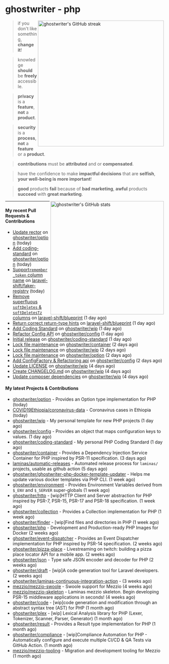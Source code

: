 # ghostwriter - php

<img alt="ghostwriter's GitHub streak" width="400px" align="right" src="https://github-readme-streak-stats.herokuapp.com/?cache_seconds=1800&user=ghostwriter">

> if you don't like something, **change it**!

> knowledge **should** be **freely** accessible.

> **privacy** is a **feature**, **not** a **product**.

> **security** is a **process**, **not** a **feature** or a **product**.

> **contributions** must be **attributed** and or **compensated**.

> have the confidence to make **impactful decisions** that are **selfish**, **your well-being is more important**!

> **good** products **fail** because of **bad marketing**, **awful** products **succeed** with **great marketing**.

<img alt="ghostwriter's GitHub stats" width="360px" align="right" src="https://github-readme-stats.vercel.app/api?cache_seconds=1800&username=ghostwriter&show_icons=true&count_private=true&hide_title=true&hide_rank=true&icon_color=333">

---

#### My recent Pull Requests & Contributions

- [Update rector](https://github.com/ghostwriter/option/pull/23) on [ghostwriter/option](https://github.com/ghostwriter/option) (today)
- [Add coding-standard](https://github.com/ghostwriter/option/pull/22) on [ghostwriter/option](https://github.com/ghostwriter/option) (today)
- [Support`remember_token` column name](https://github.com/laravel-shift/faker-registry/pull/2) on [laravel-shift/faker-registry](https://github.com/laravel-shift/faker-registry) (today)
- [Remove superfluous `softDeletes` &amp; `softDeletesTz` columns](https://github.com/laravel-shift/blueprint/pull/592) on [laravel-shift/blueprint](https://github.com/laravel-shift/blueprint) (1 day ago)
- [Return correct return-type hints](https://github.com/laravel-shift/blueprint/pull/591) on [laravel-shift/blueprint](https://github.com/laravel-shift/blueprint) (1 day ago)
- [Add Coding Standard](https://github.com/ghostwriter/wip/pull/27) on [ghostwriter/wip](https://github.com/ghostwriter/wip) (1 day ago)
- [Refactor Config API](https://github.com/ghostwriter/config/pull/3) on [ghostwriter/config](https://github.com/ghostwriter/config) (1 day ago)
- [Initial release](https://github.com/ghostwriter/coding-standard/pull/1) on [ghostwriter/coding-standard](https://github.com/ghostwriter/coding-standard) (1 day ago)
- [Lock file maintenance](https://github.com/ghostwriter/container/pull/14) on [ghostwriter/container](https://github.com/ghostwriter/container) (2 days ago)
- [Lock file maintenance](https://github.com/ghostwriter/wip/pull/26) on [ghostwriter/wip](https://github.com/ghostwriter/wip) (2 days ago)
- [Lock file maintenance](https://github.com/ghostwriter/option/pull/21) on [ghostwriter/option](https://github.com/ghostwriter/option) (2 days ago)
- [Add ConfigFactory &amp; Refactoring api](https://github.com/ghostwriter/config/pull/2) on [ghostwriter/config](https://github.com/ghostwriter/config) (2 days ago)
- [Update LICENSE](https://github.com/ghostwriter/wip/pull/25) on [ghostwriter/wip](https://github.com/ghostwriter/wip) (4 days ago)
- [Create CHANGELOG.md](https://github.com/ghostwriter/wip/pull/24) on [ghostwriter/wip](https://github.com/ghostwriter/wip) (4 days ago)
- [Update composer dependencies](https://github.com/ghostwriter/wip/pull/23) on [ghostwriter/wip](https://github.com/ghostwriter/wip) (4 days ago)

#### My latest Projects & Contributions

- [ghostwriter/option](https://github.com/ghostwriter/option) - Provides an Option type implementation for PHP (today)
- [COVID19Ethiopia/coronavirus-data](https://github.com/COVID19Ethiopia/coronavirus-data) - Coronavirus cases in Ethiopia (today)
- [ghostwriter/wip](https://github.com/ghostwriter/wip) - My personal template for new PHP projects (1 day ago)
- [ghostwriter/config](https://github.com/ghostwriter/config) - Provides an object that maps configuration keys to values. (1 day ago)
- [ghostwriter/coding-standard](https://github.com/ghostwriter/coding-standard) - My personal PHP Coding Standard (1 day ago)
- [ghostwriter/container](https://github.com/ghostwriter/container) - Provides a Dependency Injection Service Container for PHP inspired by PSR-11 specification. (3 days ago)
- [laminas/automatic-releases](https://github.com/laminas/automatic-releases) - Automated release process for `laminas/` projects, usable as github action (5 days ago)
- [ghostwriter/ghostwriter-php-docker-template-updater](https://github.com/ghostwriter/ghostwriter-php-docker-template-updater) - Helps me update various docker templates via PHP CLI. (1 week ago)
- [ghostwriter/environment](https://github.com/ghostwriter/environment) - Provides Environment Variables derived from `$_ENV` and `$_SERVER` super-globals (1 week ago)
- [ghostwriter/http](https://github.com/ghostwriter/http) - [wip]HTTP Client and Server abstraction for PHP inspired by PSR-7, PSR-15, PSR-17 and PSR-18 specification. (1 week ago)
- [ghostwriter/collection](https://github.com/ghostwriter/collection) - Provides a Collection implementation for PHP (1 week ago)
- [ghostwriter/finder](https://github.com/ghostwriter/finder) - [wip]Find files and directories in PHP (1 week ago)
- [ghostwriter/php](https://github.com/ghostwriter/php) - Development and Production-ready PHP Images for Docker (2 weeks ago)
- [ghostwriter/event-dispatcher](https://github.com/ghostwriter/event-dispatcher) - Provides an Event Dispatcher implementation for PHP inspired by PSR-14 specification. (2 weeks ago)
- [ghostwriter/pizza-place](https://github.com/ghostwriter/pizza-place) - Livestreaming on twitch: building a pizza place locator API for a mobile app. (2 weeks ago)
- [ghostwriter/json](https://github.com/ghostwriter/json) - Type safe JSON encoder and decoder for PHP (2 weeks ago)
- [ghostwriter/draft](https://github.com/ghostwriter/draft) - [wip]A code generation tool for Laravel developers. (2 weeks ago)
- [ghostwriter/laminas-continuous-integration-action](https://github.com/ghostwriter/laminas-continuous-integration-action) -  (3 weeks ago)
- [mezzio/mezzio-swoole](https://github.com/mezzio/mezzio-swoole) - Swoole support for Mezzio (4 weeks ago)
- [mezzio/mezzio-skeleton](https://github.com/mezzio/mezzio-skeleton) - Laminas mezzio skeleton. Begin developing PSR-15 middleware applications in seconds! (4 weeks ago)
- [ghostwriter/code](https://github.com/ghostwriter/code) - [wip]code generation and modification through an abstract syntax tree (AST) for PHP (1 month ago)
- [ghostwriter/plex](https://github.com/ghostwriter/plex) - [wip] Lexical Analysis library for PHP (Lexer, Tokenizer, Scanner, Parser, Generator) (1 month ago)
- [ghostwriter/result](https://github.com/ghostwriter/result) - Provides a Result type implementation for PHP (1 month ago)
- [ghostwriter/compliance](https://github.com/ghostwriter/compliance) - [wip]Compliance Automation for PHP - Automatically configure and execute multiple CI/CD &amp; QA Tests via GitHub Action. (1 month ago)
- [mezzio/mezzio-tooling](https://github.com/mezzio/mezzio-tooling) - Migration and development tooling for Mezzio (1 month ago)
